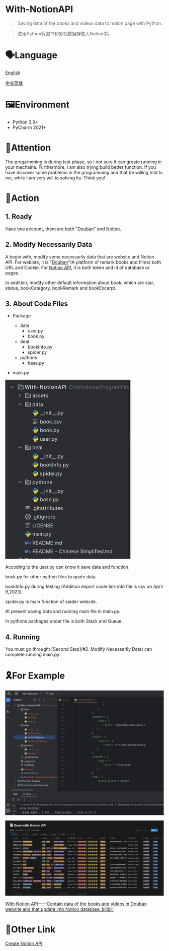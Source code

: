 # With-NotionAPI
> Saving data of the books and videos data to notion page with Python . 

>使用Python将图书和影视数据存放入Notion中。

# 🗣️Language  

[English](./README.md)

[中文简体](./README%20-%20Chinese%20Simplified)

# 🖼️Environment

- Python 3.9+
- PyCharm 2021+

# 🎈Attention

The progarmming is during test phase, so I not sure it can greate running in your mechaine. Furthermore, I am also trying build better function. If you have discover some problems in the programming and that be willing told to me, while I am very will to solving its. Think you!

# 🤖Action

## 1. Ready

Have two account, them are both "[Douban](https://www.douban.com/)" and [Notion](https://www.notion.so/).

## 2. Modify Necessarily Data

A begin with, modify some necessarily data that are website and Notion API. For webiste, it is "[Douban](https://www.douban.com/)"(A platform of remark books and films) both  URL and Cookie. For [Notion API](https://developers.notion.com/), it is both token and id of database or pages.



In addition, modify other default information about book, which are star, status, bookCategory, bookRemark and bookExcerpt. 

## 3. About Code Files

- Package
  - data
    - user.py
    - book.py
  - deal
    - bookInfo.py
    - spider.py
  - pythons
    - base.py

- main.py

![image-20230409200159814](assets/image-20230409200159814.png)



Accoding to the user.py can know it save data and function.

book.py for other python files to quote data.

bookInfo.py during testing (Addition export cover link into file is csv on April 9,2023).

spider.py is main function of  spider website.

At present saving data and running main file in main.py.

In pythons packages under file is both Stack and Queue. 

## 4. Running

You must go throught  [Second Step](#2. Modify Necessarily Data)  can complete running main.py.

# 🎗️For Example

![image-20230331205442903](assets/image-20230331205442903.png)

![image-20230331205436292](assets/image-20230331205436292.png)

[With Notion API——Contain data of the books and videos in Douban website and that update into Notion database_bilibili](https://www.bilibili.com/video/BV15o4y1W7hw/?spm_id_from=333.999.0.0)

# 🔗Other Link

[Create Notion API](https://www.notion.so/my-integrations)
